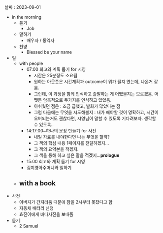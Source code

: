날짜 : 2023-09-01
- in the morning
	- 듣기
		- Job
	- 말하기
		-  배우자 / 동역자 
	- 찬양
		- Blessed be your name
- 일
	- with people
		- 07:00 회고와 계획 돕기 for 시영
			- 시간은 25분정도 소요됨
			- 원하는 아웃풋은 시간계획과 outcome이 뭐가 될지 였는데, 나온거 같음.
			- 그런데, 이 과정을 함께 인식하고 출발하는 게 어땠을지는 모르겠음. 어쨋든 암묵적으로 두가지를 인식하고 있었음.
			- 아쉬웠던 점은 : 조금 급했고, 발화가 많았다는 점
			- 그럼 다음에는 무엇을 시도해볼지 : 내가 해야할 것이 명확하고, 시간이 오버되는거도 괜찮다면, 시영님이 말할 수 있도록 기다려보자. 생각할 수 있도록..
		- 14:17:00~하나의 문장 만들기 for 사전
			- 내일 자료를 내야한다면 나는 무엇을 할까?
			- 그 책의 핵심 내용 1페이지를 전달하겠지...
			- 그 책의 요약본을 적겠지.
			- 그 책을 통해 하고 싶은 말을 적겠지...**prologue**
		- 15:00 회고와 계획 돕기 for 시영
		- 김지영아주머니와 일하기
	- with a book
		- 
- 사건
	- 아버지가 간지러움 때문에 잠을 2시부터 못잤다고 함
	- 자동채 배터리 신청
	- 효진이에게 바다사진을 보내줌
- 듣기
	- 2 Samuel
